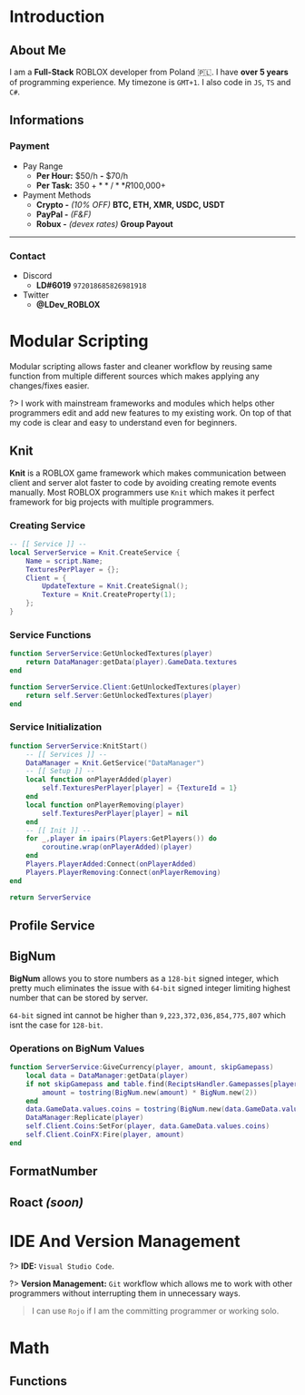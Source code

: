 # Introduction

## About Me

I am a **Full-Stack** ROBLOX developer from Poland :poland:. I have **over 5 years** of programming experience. My timezone is `GMT+1`. I also code in `JS`, `TS` and `C#`.

## Informations

### Payment
- Pay Range
  - **Per Hour:** $50/h **-** $70/h
  - **Per Task:** $350+ **/** R$100,000+
- Payment Methods
  - **Crypto -** *(10% OFF)* **BTC, ETH, XMR, USDC, USDT**
  - **PayPal -** *(F&F)*
  - **Robux -** *(devex rates)* **Group Payout**

---

### Contact
- Discord
  - **LD#6019** `972018685826981918`
- Twitter
  - **@LDev_ROBLOX**

# Modular Scripting

Modular scripting allows faster and cleaner workflow by reusing same function from multiple different sources which makes applying any changes/fixes easier.

?> I work with mainstream frameworks and modules which helps other programmers edit and add new features to my existing work. On top of that my code is clear and easy to understand even for beginners.

## Knit

**Knit** is a ROBLOX game framework which makes communication between client and server alot faster to code by avoiding creating remote events manually. Most ROBLOX programmers use `Knit` which makes it perfect framework for big projects with multiple programmers.

### Creating Service
```lua
-- [[ Service ]] --
local ServerService = Knit.CreateService {
	Name = script.Name;
	TexturesPerPlayer = {};
	Client = {
        UpdateTexture = Knit.CreateSignal();
        Texture = Knit.CreateProperty(1);
    };
}
```

### Service Functions

```lua
function ServerService:GetUnlockedTextures(player)
	return DataManager:getData(player).GameData.textures
end

function ServerService.Client:GetUnlockedTextures(player)
	return self.Server:GetUnlockedTextures(player)
end
```
### Service Initialization
```lua
function ServerService:KnitStart()
	-- [[ Services ]] --
	DataManager = Knit.GetService("DataManager")
	-- [[ Setup ]] --
	local function onPlayerAdded(player)
		self.TexturesPerPlayer[player] = {TextureId = 1}
	end
	local function onPlayerRemoving(player)
		self.TexturesPerPlayer[player] = nil
	end
	-- [[ Init ]] --
	for _,player in ipairs(Players:GetPlayers()) do
		coroutine.wrap(onPlayerAdded)(player)
	end
	Players.PlayerAdded:Connect(onPlayerAdded)
	Players.PlayerRemoving:Connect(onPlayerRemoving)
end

return ServerService
```

## Profile Service

## BigNum

**BigNum** allows you to store numbers as a `128-bit` signed integer, which pretty much eliminates the issue with `64-bit` signed integer limiting highest number that can be stored by server.

`64-bit` signed int cannot be higher than `9,223,372,036,854,775,807` which isnt the case for `128-bit`.

### Operations on BigNum Values
```lua
function ServerService:GiveCurrency(player, amount, skipGamepass)
	local data = DataManager:getData(player)
	if not skipGamepass and table.find(ReciptsHandler.Gamepasses[player], "Double_Coins") then
		amount = tostring(BigNum.new(amount) * BigNum.new(2))
	end
	data.GameData.values.coins = tostring(BigNum.new(data.GameData.values.coins) + BigNum.new(amount))
	DataManager:Replicate(player)
	self.Client.Coins:SetFor(player, data.GameData.values.coins)
	self.Client.CoinFX:Fire(player, amount)
end
```

## FormatNumber

## Roact *(soon)*

# IDE And Version Management

?> **IDE:** `Visual Studio Code`.

?> **Version Management:** `Git` workflow which allows me to work with other programmers without interrupting them in unnecessary ways.

> I can use `Rojo` if I am the committing programmer or working solo.

# Math

## Functions
